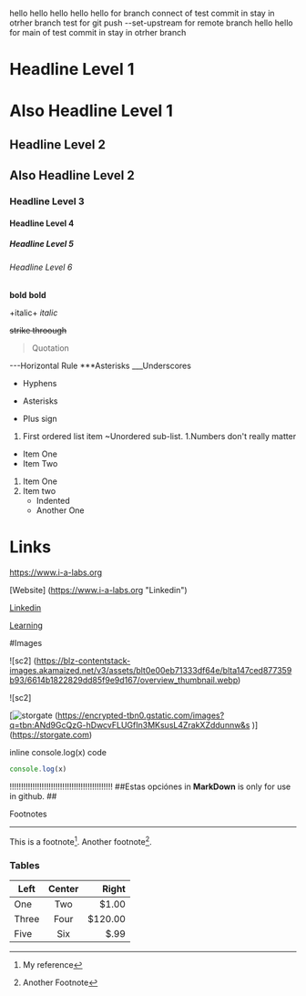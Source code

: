hello
hello hello
hello hello for branch connect  of test commit in stay in otrher branch
test for git push --set-upstream for remote branch
hello hello for main of test commit in stay in otrher branch

# Headline Level 1
Also Headline Level 1
=====================


## Headline Level 2 
Also Headline Level 2
--------------------

### Headline Level 3
#### Headline Level 4
##### Headline Level 5
###### Headline Level 6 

**bold**
__bold__

+italic+
_italic_

~~strike throough~~
>Quotation

---Horizontal Rule
***Asterisks
___Underscores

- Hyphens
* Asterisks
+ Plus sign

1. First ordered list item
  ~Unordered sub-list.
1.Numbers don't really matter

- Item One
- Item Two

1.  Item One
1.  Item two
    - Indented
    - Another One


# Links #
https://www.i-a-labs.org 

[Website] (https://www.i-a-labs.org "Linkedin")

[Linkedin]

[Learning][1]

[Linkedin]: https://www.i-a-labs.org

[1]: https://www.i-a-labs.org/learning

#Images

![sc2] (https://blz-contentstack-images.akamaized.net/v3/assets/blt0e00eb71333df64e/blta147ced877359b93/6614b1822829dd85f9e9d167/overview_thumbnail.webp)

![sc2]

[storgate]: https://encrypted-tbn0.gstatic.com/images?q=tbn:ANd9GcQzG-hDwcvFLUGfIn3MKsusL4ZrakXZddunnw&s 

[![storgate] (https://encrypted-tbn0.gstatic.com/images?q=tbn:ANd9GcQzG-hDwcvFLUGfIn3MKsusL4ZrakXZddunnw&s
)] (https://storgate.com) 

inline console.log(x) code

```js let x = 5;
console.log(x) 
```
!!!!!!!!!!!!!!!!!!!!!!!!!!!!!!!!!!!!!!!!!!!!!
##Estas opciónes in __MarkDown__ is only for use in github. ##

Footnotes
_________

This is a footnote[^1]. Another footnote[^2].

[^1]: My reference
[^2]: Another Footnote

###  Tables ###

| Left | Center | Right |
|------|:------:| -----:|
|One   | Two    | $1.00 |
|Three | Four   |$120.00|
|Five  | Six    |$.99   |

